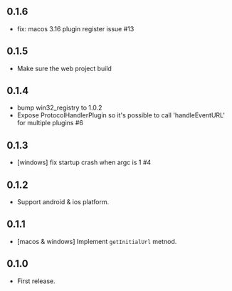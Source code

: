 ## 0.1.6

* fix: macos 3.16 plugin register issue #13

## 0.1.5

* Make sure the web project build

## 0.1.4

* bump win32_registry to 1.0.2
* Expose ProtocolHandlerPlugin so it's possible to call 'handleEventURL' for multiple plugins #6

## 0.1.3

* [windows] fix startup crash when argc is 1 #4

## 0.1.2

* Support android & ios platform.

## 0.1.1

* [macos & windows] Implement `getInitialUrl` metnod.

## 0.1.0

* First release.
